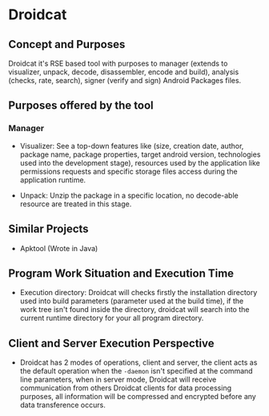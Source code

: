 # Droidcat

## Concept and Purposes

Droidcat it's RSE based tool with purposes to manager (extends to visualizer,
unpack, decode, disassembler, encode and build), analysis (checks, rate, search),
signer (verify and sign) Android Packages files.

## Purposes offered by the tool

### Manager

- Visualizer: See a top-down features like (size, creation date, author, package
name, package properties, target android version, technologies used into the 
development stage), resources used by the application like permissions requests 
and specific storage files access during the application runtime.

- Unpack: Unzip the package in a specific location, no decode-able resource are
treated in this stage.

## Similar Projects

- Apktool (Wrote in Java)

## Program Work Situation and Execution Time

- Execution directory: Droidcat will checks firstly the installation directory
used into build parameters (parameter used at the build time), if the work 
tree isn't found inside the directory, droidcat will search into the current
runtime directory for your all program directory.

## Client and Server Execution Perspective

- Droidcat has 2 modes of operations, client and server, the client acts
as the default operation when the ```-daemon``` isn't specified at the command 
line parameters, when in server mode, Droidcat will receive communication 
from others Droidcat clients for data processing purposes, all information 
will be compressed and encrypted before any data transference occurs.
